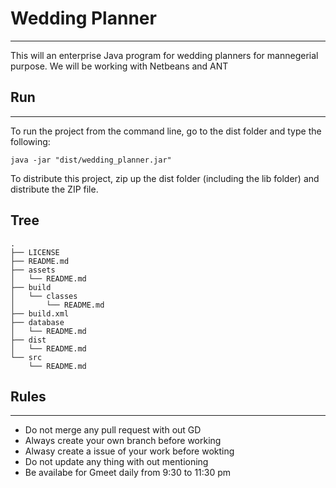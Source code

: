 # Wedding Planner
---
This will an enterprise Java program for wedding planners for mannegerial purpose. 
We will be working with Netbeans and ANT 

## Run
---
To run the project from the command line, go to the dist folder and
type the following:

```
java -jar "dist/wedding_planner.jar"
``` 

To distribute this project, zip up the dist folder (including the lib folder)
and distribute the ZIP file.


## Tree
```
.
├── LICENSE
├── README.md
├── assets
│   └── README.md
├── build
│   └── classes
│       └── README.md
├── build.xml
├── database
│   └── README.md
├── dist
│   └── README.md
└── src
    └── README.md
```
## Rules
--- 
* Do not merge any pull request with out GD
* Always create your own branch before working
* Alwasy create a issue of your work before wokting 
* Do not update any thing with out mentioning 
* Be availabe for Gmeet daily from 9:30 to 11:30 pm

